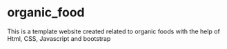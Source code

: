 # organic_food
This is a template website created related to organic foods with the help of Html, CSS, Javascript and bootstrap
